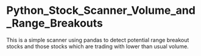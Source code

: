 # Python_Stock_Scanner_Volume_and_Range_Breakouts
This is a simple scanner using pandas to detect potential range breakout stocks and those stocks which are trading with lower than usual volume. 
